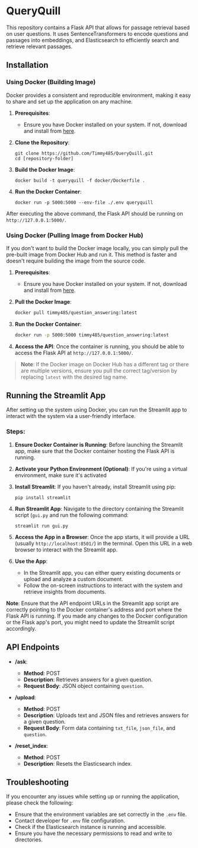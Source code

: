 # QueryQuill

This repository contains a Flask API that allows for passage retrieval based on user questions. It uses SentenceTransformers to encode questions and passages into embeddings, and Elasticsearch to efficiently search and retrieve relevant passages.

## Installation

### Using Docker (Building Image)

Docker provides a consistent and reproducible environment, making it easy to share and set up the application on any machine.

1. **Prerequisites**:
    - Ensure you have Docker installed on your system. If not, download and install from [here](https://www.docker.com/get-started).

2. **Clone the Repository**:
    ```
    git clone https://github.com/Timmy485/QueryQuill.git
    cd [repository-folder]
    ```

3. **Build the Docker Image**:
    ```
    docker build -t queryquill -f docker/Dockerfile .
    ```

4. **Run the Docker Container**:
    ```
    docker run -p 5000:5000 --env-file ./.env queryquill
    ```

After executing the above command, the Flask API should be running on `http://127.0.0.1:5000/`.


### Using Docker (Pulling Image from Docker Hub)

If you don't want to build the Docker image locally, you can simply pull the pre-built image from Docker Hub and run it. This method is faster and doesn't require building the image from the source code.

1. **Prerequisites**:
    - Ensure you have Docker installed on your system. If not, download and install from [here](https://www.docker.com/get-started).

2. **Pull the Docker Image**:
    ```bash
    docker pull timmy485/question_answering:latest
    ```

3. **Run the Docker Container**:
    ```bash
    docker run -p 5000:5000 timmy485/question_answering:latest
    ```

4. **Access the API**:
    Once the container is running, you should be able to access the Flask API at `http://127.0.0.1:5000/`.

> **Note**: If the Docker image on Docker Hub has a different tag or there are multiple versions, ensure you pull the correct tag/version by replacing `latest` with the desired tag name.


## Running the Streamlit App

After setting up the system using Docker, you can run the Streamlit app to interact with the system via a user-friendly interface.
### Steps:

1. **Ensure Docker Container is Running**: Before launching the Streamlit app, make sure that the Docker container hosting the Flask API is running.

2. **Activate your Python Environment (Optional)**:
If you're using a virtual environment, make sure it's activated

3. **Install Streamlit**:
If you haven't already, install Streamlit using pip:
    ```
    pip install streamlit
    ```
4. **Run Streamlit App**:
Navigate to the directory containing the Streamlit script (`gui.py` and run the following command:
    ```
    streamlit run gui.py
    ```
5. **Access the App in a Browser**:
Once the app starts, it will provide a URL (usually `http://localhost:8501/`) in the terminal. Open this URL in a web browser to interact with the Streamlit app.

6. **Use the App**:
   - In the Streamlit app, you can either query existing documents or upload and analyze a custom document.
   - Follow the on-screen instructions to interact with the system and retrieve insights from documents.

**Note**: Ensure that the API endpoint URLs in the Streamlit app script are correctly pointing to the Docker container's address and port where the Flask API is running. If you made any changes to the Docker configuration or the Flask app's port, you might need to update the Streamlit script accordingly.

## API Endpoints

- **/ask**:
    - **Method**: POST
    - **Description**: Retrieves answers for a given question.
    - **Request Body**: JSON object containing `question`.
  
- **/upload**:
    - **Method**: POST
    - **Description**: Uploads text and JSON files and retrieves answers for a given question.
    - **Request Body**: Form data containing `txt_file`, `json_file`, and `question`.

- **/reset_index**:
    - **Method**: POST
    - **Description**: Resets the Elasticsearch index.

## Troubleshooting

If you encounter any issues while setting up or running the application, please check the following:

- Ensure that the environment variables are set correctly in the `.env` file.
- Contact developer for `.env` file configuration.
- Check if the Elasticsearch instance is running and accessible.
- Ensure you have the necessary permissions to read and write to directories.

